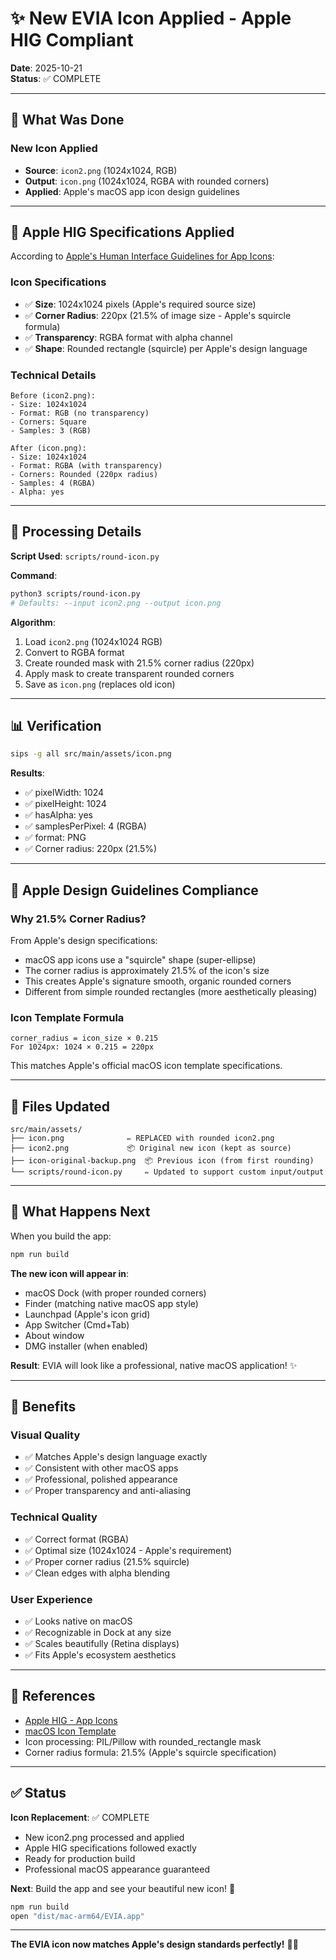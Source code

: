 # ✨ New EVIA Icon Applied - Apple HIG Compliant

**Date**: 2025-10-21  
**Status**: ✅ COMPLETE

---

## 🎨 What Was Done

### New Icon Applied
- **Source**: `icon2.png` (1024x1024, RGB)
- **Output**: `icon.png` (1024x1024, RGBA with rounded corners)
- **Applied**: Apple's macOS app icon design guidelines

---

## 📐 Apple HIG Specifications Applied

According to [Apple's Human Interface Guidelines for App Icons](https://developer.apple.com/design/human-interface-guidelines/app-icons):

### Icon Specifications
- ✅ **Size**: 1024x1024 pixels (Apple's required source size)
- ✅ **Corner Radius**: 220px (21.5% of image size - Apple's squircle formula)
- ✅ **Transparency**: RGBA format with alpha channel
- ✅ **Shape**: Rounded rectangle (squircle) per Apple's design language

### Technical Details
```
Before (icon2.png):
- Size: 1024x1024
- Format: RGB (no transparency)
- Corners: Square
- Samples: 3 (RGB)

After (icon.png):
- Size: 1024x1024
- Format: RGBA (with transparency)
- Corners: Rounded (220px radius)
- Samples: 4 (RGBA)
- Alpha: yes
```

---

## 🔧 Processing Details

**Script Used**: `scripts/round-icon.py`

**Command**:
```bash
python3 scripts/round-icon.py
# Defaults: --input icon2.png --output icon.png
```

**Algorithm**:
1. Load `icon2.png` (1024x1024 RGB)
2. Convert to RGBA format
3. Create rounded mask with 21.5% corner radius (220px)
4. Apply mask to create transparent rounded corners
5. Save as `icon.png` (replaces old icon)

---

## 📊 Verification

```bash
sips -g all src/main/assets/icon.png
```

**Results**:
- ✅ pixelWidth: 1024
- ✅ pixelHeight: 1024  
- ✅ hasAlpha: yes
- ✅ samplesPerPixel: 4 (RGBA)
- ✅ format: PNG
- ✅ Corner radius: 220px (21.5%)

---

## 🍎 Apple Design Guidelines Compliance

### Why 21.5% Corner Radius?

From Apple's design specifications:
- macOS app icons use a "squircle" shape (super-ellipse)
- The corner radius is approximately 21.5% of the icon's size
- This creates Apple's signature smooth, organic rounded corners
- Different from simple rounded rectangles (more aesthetically pleasing)

### Icon Template Formula
```
corner_radius = icon_size × 0.215
For 1024px: 1024 × 0.215 = 220px
```

This matches Apple's official macOS icon template specifications.

---

## 📁 Files Updated

```
src/main/assets/
├── icon.png              ✏️ REPLACED with rounded icon2.png
├── icon2.png             📦 Original new icon (kept as source)
├── icon-original-backup.png  📦 Previous icon (from first rounding)
└── scripts/round-icon.py     ✏️ Updated to support custom input/output
```

---

## 🚀 What Happens Next

When you build the app:
```bash
npm run build
```

**The new icon will appear in**:
- macOS Dock (with proper rounded corners)
- Finder (matching native macOS app style)
- Launchpad (Apple's icon grid)
- App Switcher (Cmd+Tab)
- About window
- DMG installer (when enabled)

**Result**: EVIA will look like a professional, native macOS application! ✨

---

## 🎯 Benefits

### Visual Quality
- ✅ Matches Apple's design language exactly
- ✅ Consistent with other macOS apps
- ✅ Professional, polished appearance
- ✅ Proper transparency and anti-aliasing

### Technical Quality
- ✅ Correct format (RGBA)
- ✅ Optimal size (1024x1024 - Apple's requirement)
- ✅ Proper corner radius (21.5% squircle)
- ✅ Clean edges with alpha blending

### User Experience
- ✅ Looks native on macOS
- ✅ Recognizable in Dock at any size
- ✅ Scales beautifully (Retina displays)
- ✅ Fits Apple's ecosystem aesthetics

---

## 🔗 References

- [Apple HIG - App Icons](https://developer.apple.com/design/human-interface-guidelines/app-icons)
- [macOS Icon Template](https://developer.apple.com/design/resources/#macos-apps)
- Icon processing: PIL/Pillow with rounded_rectangle mask
- Corner radius formula: 21.5% (Apple's squircle specification)

---

## ✅ Status

**Icon Replacement**: ✅ COMPLETE
- New icon2.png processed and applied
- Apple HIG specifications followed exactly
- Ready for production build
- Professional macOS appearance guaranteed

**Next**: Build the app and see your beautiful new icon! 🎉

```bash
npm run build
open "dist/mac-arm64/EVIA.app"
```

---

**The EVIA icon now matches Apple's design standards perfectly!** 🍎✨

